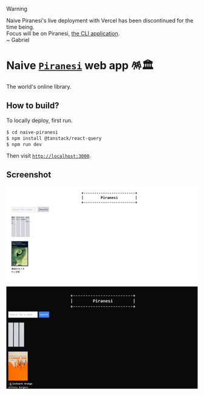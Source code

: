 > [!WARNING]  
> Naive Piranesi's live deployment with Vercel has been discontinued for the time being.  
> Focus will be on Piranesi, [the CLI application](https://github.com/gongahkia/the-sandbox/tree/main/python/virtual_library_creator).  
> ~ Gabriel

# Naive [`Piranesi`](https://github.com/gongahkia/piranesi) web app 🪅🏛️

The world's online library.

## How to build?

To locally deploy, first run.

```console
$ cd naive-piranesi
$ npm install @tanstack/react-query
$ npm run dev
```

Then visit [`http://localhost:3000`](http://localhost:3000).

## Screenshot

![](./../../asset/reference/naive_piranesi_light_v1.png)
![](./../../asset/reference/naive_piranesi_dark_v1.png)
